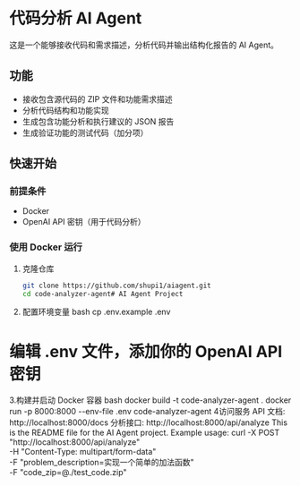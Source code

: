# 代码分析 AI Agent

这是一个能够接收代码和需求描述，分析代码并输出结构化报告的 AI Agent。

## 功能

- 接收包含源代码的 ZIP 文件和功能需求描述
- 分析代码结构和功能实现
- 生成包含功能分析和执行建议的 JSON 报告
- 生成验证功能的测试代码（加分项）

## 快速开始

### 前提条件

- Docker
- OpenAI API 密钥（用于代码分析）

### 使用 Docker 运行

1. 克隆仓库
   ```bash
   git clone https://github.com/shupi1/aiagent.git
   cd code-analyzer-agent# AI Agent Project
2. 配置环境变量
bash
cp .env.example .env
# 编辑 .env 文件，添加你的 OpenAI API 密钥
3.构建并启动 Docker 容器
bash
docker build -t code-analyzer-agent .
docker run -p 8000:8000 --env-file .env code-analyzer-agent
4访问服务
API 文档: http://localhost:8000/docs
分析接口: http://localhost:8000/api/analyze
This is the README file for the AI Agent project.
Example usage:
curl -X POST "http://localhost:8000/api/analyze" \
  -H "Content-Type: multipart/form-data" \
  -F "problem_description=实现一个简单的加法函数" \
  -F "code_zip=@./test_code.zip"
